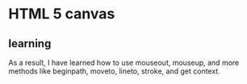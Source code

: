 # HTML 5 canvas

## learning

As a result, I have learned how to use mouseout, mouseup, and more methods like beginpath, moveto, lineto, stroke, and get context.
